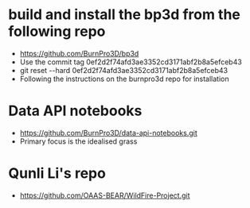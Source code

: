 # build and install the bp3d from the following repo
  - https://github.com/BurnPro3D/bp3d
  - Use the commit tag 0ef2d2f74afd3ae3352cd3171abf2b8a5efceb43
  - git reset --hard 0ef2d2f74afd3ae3352cd3171abf2b8a5efceb43
  - Following the instructions on the burnpro3d repo for installation

# Data API notebooks
  - https://github.com/BurnPro3D/data-api-notebooks.git
  - Primary focus is the idealised grass

# Qunli Li's repo
  - https://github.com/OAAS-BEAR/WildFire-Project.git